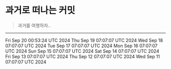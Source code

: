 # 과거로 떠나는 커밋

> 과거를 여행하자..

---
Fri Sep 20 00:53:24 UTC 2024
Thu Sep 19 07:07:07 UTC 2024
Wed Sep 18 07:07:07 UTC 2024
Tue Sep 17 07:07:07 UTC 2024
Mon Sep 16 07:07:07 UTC 2024
Sun Sep 15 07:07:07 UTC 2024
Sat Sep 14 07:07:07 UTC 2024
Fri Sep 13 07:07:07 UTC 2024
Thu Sep 12 07:07:07 UTC 2024
Wed Sep 11 07:07:07 UTC 2024
